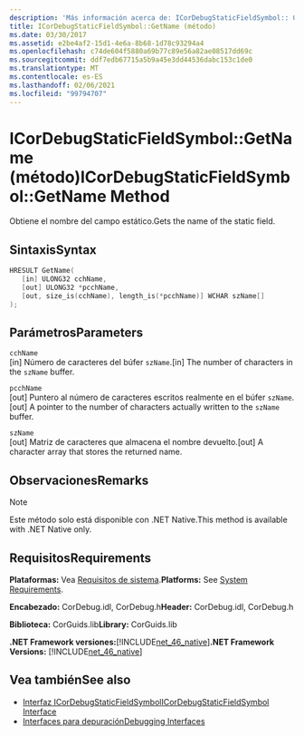 ```yaml
---
description: 'Más información acerca de: ICorDebugStaticFieldSymbol:: GetName (método)'
title: ICorDebugStaticFieldSymbol::GetName (método)
ms.date: 03/30/2017
ms.assetid: e2be4af2-15d1-4e6a-8b68-1d78c93294a4
ms.openlocfilehash: c74de604f5880a69b77c89e56a82ae08517dd69c
ms.sourcegitcommit: ddf7edb67715a5b9a45e3dd44536dabc153c1de0
ms.translationtype: MT
ms.contentlocale: es-ES
ms.lasthandoff: 02/06/2021
ms.locfileid: "99794707"
---
```

# <a name="icordebugstaticfieldsymbolgetname-method"></a><span data-ttu-id="53670-103">ICorDebugStaticFieldSymbol::GetName (método)</span><span class="sxs-lookup"><span data-stu-id="53670-103">ICorDebugStaticFieldSymbol::GetName Method</span></span>

<span data-ttu-id="53670-104">Obtiene el nombre del campo estático.</span><span class="sxs-lookup"><span data-stu-id="53670-104">Gets the name of the static field.</span></span>  
  
## <a name="syntax"></a><span data-ttu-id="53670-105">Sintaxis</span><span class="sxs-lookup"><span data-stu-id="53670-105">Syntax</span></span>  
  
```cpp  
HRESULT GetName(  
   [in] ULONG32 cchName,
   [out] ULONG32 *pcchName,
   [out, size_is(cchName), length_is(*pcchName)] WCHAR szName[]  
);  
```  
  
## <a name="parameters"></a><span data-ttu-id="53670-106">Parámetros</span><span class="sxs-lookup"><span data-stu-id="53670-106">Parameters</span></span>  

 `cchName`  
 <span data-ttu-id="53670-107">[in] Número de caracteres del búfer `szName`.</span><span class="sxs-lookup"><span data-stu-id="53670-107">[in] The number of characters in the `szName` buffer.</span></span>  
  
 `pcchName`  
 <span data-ttu-id="53670-108">[out] Puntero al número de caracteres escritos realmente en el búfer `szName`.</span><span class="sxs-lookup"><span data-stu-id="53670-108">[out] A pointer to the number of characters actually written to the `szName` buffer.</span></span>  
  
 `szName`  
 <span data-ttu-id="53670-109">[out] Matriz de caracteres que almacena el nombre devuelto.</span><span class="sxs-lookup"><span data-stu-id="53670-109">[out] A character array that stores the returned name.</span></span>  
  
## <a name="remarks"></a><span data-ttu-id="53670-110">Observaciones</span><span class="sxs-lookup"><span data-stu-id="53670-110">Remarks</span></span>  
  
> [!NOTE]
> <span data-ttu-id="53670-111">Este método solo está disponible con .NET Native.</span><span class="sxs-lookup"><span data-stu-id="53670-111">This method is available with .NET Native only.</span></span>  
  
## <a name="requirements"></a><span data-ttu-id="53670-112">Requisitos</span><span class="sxs-lookup"><span data-stu-id="53670-112">Requirements</span></span>  

 <span data-ttu-id="53670-113">**Plataformas:** Vea [Requisitos de sistema](../../get-started/system-requirements.md).</span><span class="sxs-lookup"><span data-stu-id="53670-113">**Platforms:** See [System Requirements](../../get-started/system-requirements.md).</span></span>  
  
 <span data-ttu-id="53670-114">**Encabezado:** CorDebug.idl, CorDebug.h</span><span class="sxs-lookup"><span data-stu-id="53670-114">**Header:** CorDebug.idl, CorDebug.h</span></span>  
  
 <span data-ttu-id="53670-115">**Biblioteca:** CorGuids.lib</span><span class="sxs-lookup"><span data-stu-id="53670-115">**Library:** CorGuids.lib</span></span>  
  
 <span data-ttu-id="53670-116">**.NET Framework versiones:**[!INCLUDE[net_46_native](../../../../includes/net-46-native-md.md)]</span><span class="sxs-lookup"><span data-stu-id="53670-116">**.NET Framework Versions:** [!INCLUDE[net_46_native](../../../../includes/net-46-native-md.md)]</span></span>  
  
## <a name="see-also"></a><span data-ttu-id="53670-117">Vea también</span><span class="sxs-lookup"><span data-stu-id="53670-117">See also</span></span>

- [<span data-ttu-id="53670-118">Interfaz ICorDebugStaticFieldSymbol</span><span class="sxs-lookup"><span data-stu-id="53670-118">ICorDebugStaticFieldSymbol Interface</span></span>](icordebugstaticfieldsymbol-interface.md)
- [<span data-ttu-id="53670-119">Interfaces para depuración</span><span class="sxs-lookup"><span data-stu-id="53670-119">Debugging Interfaces</span></span>](debugging-interfaces.md)
